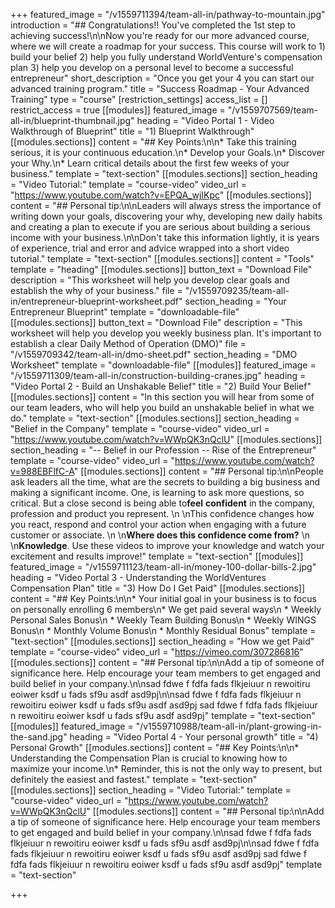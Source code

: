 +++
featured_image = "/v1559711394/team-all-in/pathway-to-mountain.jpg"
introduction = "## Congratulations!! You've completed the 1st step to achieving success!\n\nNow you're ready for our more advanced course, where we will create a roadmap for your success. This course will work to 1) build your belief 2) help you fully understand WorldVenture's compensation plan 3) help you develop on a personal level to become a successful entrepreneur"
short_description = "Once you get your 4 you can start our advanced training program."
title = "Success Roadmap - Your Advanced Training"
type = "course"
[restriction_settings]
access_list = []
restrict_access = true
[[modules]]
featured_image = "/v1559707569/team-all-in/blueprint-thumbnail.jpg"
heading = "Video Portal 1 - Video Walkthrough of Blueprint"
title = "1) Blueprint Walkthrough"
[[modules.sections]]
content = "## Key Points:\n\n* Take this training serious, it is your continuous education.\n* Develop your Goals.\n* Discover your Why.\n* Learn critical details about the first few weeks of your business."
template = "text-section"
[[modules.sections]]
section_heading = "Video Tutorial:"
template = "course-video"
video_url = "https://www.youtube.com/watch?v=EPQA_wjIKpc"
[[modules.sections]]
content = "## Personal tip:\n\nLeaders will always stress the importance of writing down your goals, discovering your why, developing new daily habits and creating a plan to execute if you are serious about building a serious income with your business.\n\nDon't take this information lightly, it is years of experience, trial and error and advice wrapped into a short video tutorial."
template = "text-section"
[[modules.sections]]
content = "Tools"
template = "heading"
[[modules.sections]]
button_text = "Download File"
description = "This worksheet will help you develop clear goals and establish the why of your business."
file = "/v1559709235/team-all-in/entrepreneur-blueprint-worksheet.pdf"
section_heading = "Your Entrepreneur Blueprint"
template = "downloadable-file"
[[modules.sections]]
button_text = "Download File"
description = "This worksheet will help you develop you weekly business plan. It's important to establish a clear Daily Method of Operation (DMO)"
file = "/v1559709342/team-all-in/dmo-sheet.pdf"
section_heading = "DMO Worksheet"
template = "downloadable-file"
[[modules]]
featured_image = "/v1559711309/team-all-in/construction-building-cranes.jpg"
heading = "Video Portal 2 - Build an Unshakable Belief"
title = "2) Build Your Belief"
[[modules.sections]]
content = "In this section you will hear from some of our team leaders, who will help you build an unshakable belief in what we do."
template = "text-section"
[[modules.sections]]
section_heading = "Belief in the Company"
template = "course-video"
video_url = "https://www.youtube.com/watch?v=WWpQK3nQclU"
[[modules.sections]]
section_heading = "-- Belief in our Profession --  Rise of the Entrepreneur"
template = "course-video"
video_url = "https://www.youtube.com/watch?v=988EBFlfC-A"
[[modules.sections]]
content = "## Personal tip:\n\nPeople ask leaders all the time, what are the secrets to building a big business and making a significant income. One, is learning to ask more questions, so critical. But a close second is being able to**feel** **confident** in the company, profession and product you represent.  \n  \nThis confidence changes how you react, respond and control your action when engaging with a future customer or associate.  \n  \n**Where does this confidence come from?**  \n  \n**Knowledge**. Use these videos to improve your knowledge and watch your excitement and results improve!"
template = "text-section"
[[modules]]
featured_image = "/v1559711123/team-all-in/money-100-dollar-bills-2.jpg"
heading = "Video Portal 3 - Understanding the WorldVentures Compensation Plan"
title = "3) How Do I Get Paid"
[[modules.sections]]
content = "## Key Points:\n\n* Your initial goal in your business is to focus on personally enrolling 6 members\n* We get paid several ways\n  * ​Weekly Personal Sales Bonus\n  * Weekly Team Building Bonus\n  * Weekly WINGS Bonus\n  * Monthly Volume Bonus\n  * Monthly Residual Bonus"
template = "text-section"
[[modules.sections]]
section_heading = "How we get Paid"
template = "course-video"
video_url = "https://vimeo.com/307286816"
[[modules.sections]]
content = "## Personal tip:\n\nAdd a tip of someone of significance here. Help encourage your team members to get engaged and build belief in your company.\n\nsad fdwe f fdfa fads flkjeiuur n rewoitiru eoiwer ksdf u fads sf9u asdf asd9pj\n\nsad fdwe f fdfa fads flkjeiuur n rewoitiru eoiwer ksdf u fads sf9u asdf asd9pj sad fdwe f fdfa fads flkjeiuur n rewoitiru eoiwer ksdf u fads sf9u asdf asd9pj"
template = "text-section"
[[modules]]
featured_image = "/v1559710988/team-all-in/plant-growing-in-the-sand.jpg"
heading = "Video Portal 4 - Your personal growth"
title = "4) Personal Growth"
[[modules.sections]]
content = "## Key Points:\n\n* Understanding the Compensation Plan is crucial to knowing how to maximize your income.\n* Reminder, this is not the only way to present, but definitely the easiest and fastest."
template = "text-section"
[[modules.sections]]
section_heading = "Video Tutorial:"
template = "course-video"
video_url = "https://www.youtube.com/watch?v=WWpQK3nQclU"
[[modules.sections]]
content = "## Personal tip:\n\nAdd a tip of someone of significance here. Help encourage your team members to get engaged and build belief in your company.\n\nsad fdwe f fdfa fads flkjeiuur n rewoitiru eoiwer ksdf u fads sf9u asdf asd9pj\n\nsad fdwe f fdfa fads flkjeiuur n rewoitiru eoiwer ksdf u fads sf9u asdf asd9pj sad fdwe f fdfa fads flkjeiuur n rewoitiru eoiwer ksdf u fads sf9u asdf asd9pj"
template = "text-section"

+++
